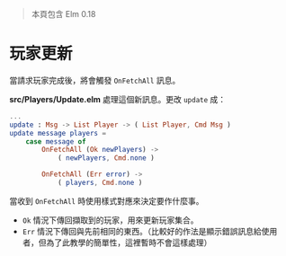 > 本頁包含 Elm 0.18

# 玩家更新

當請求玩家完成後，將會觸發 `OnFetchAll` 訊息。

__src/Players/Update.elm__ 處理這個新訊息。更改 `update` 成：

```elm
...
update : Msg -> List Player -> ( List Player, Cmd Msg )
update message players =
    case message of
        OnFetchAll (Ok newPlayers) ->
            ( newPlayers, Cmd.none )

        OnFetchAll (Err error) ->
            ( players, Cmd.none )
```

當收到 `OnFetchAll` 時使用樣式對應來決定要作什麼事。

- `Ok` 情況下傳回擷取到的玩家，用來更新玩家集合。
- `Err` 情況下傳回與先前相同的東西。（比較好的作法是顯示錯誤訊息給使用者，但為了此教學的簡單性，這裡暫時不會這樣處理）
